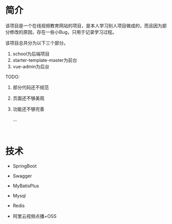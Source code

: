 # 简介

该项目是一个在线视频教育网站的项目，是本人学习别人项目做成的，而且因为部分修改的原因，存在一些小Bug，只用于记录学习过程。

该项目总共分为以下三个部分。

1. school为后端项目
2. starter-template-master为前台
3. vue-admin为后台

TODO:

1. 部分代码还不规范

2. 页面还不够美观

3. 功能还不够完善

   ...

​			

# 技术

- SpringBoot

- Swagger

- MyBatisPlus

- Mysql

- Redis

- 阿里云视频点播+OSS

  

​			
